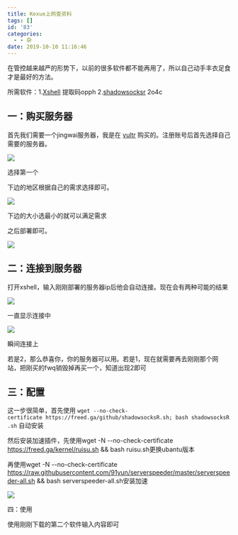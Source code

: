 ```yaml
---
title: Kexue上网查资料
tags: []
id: '83'
categories:
  - - 杂
date: 2019-10-10 11:16:46
---
```


在管控越来越严的形势下，以前的很多软件都不能再用了，所以自己动手丰衣足食才是最好的方法。

所需软件：1.[Xshell](http://链接：https://pan.baidu.com/s/1dNTBc5rHUXoVC9F5Hh3ttA  ) 提取码opph  2.[shadowsocksr](http://链接：https://pan.baidu.com/s/1NJmhSbLI3SIjRJVgvxKQlg  )      2o4c       

## 一：购买服务器

首先我们需要一个jingwai服务器，我是在 [vultr](https://www.vultr.com/?ref=7743951) 购买的。注册账号后首先选择自己需要的服务器。

![](http://www.zhaoxuanlang.cn/wp-content/uploads/2019/10/image-1024x441.png)

选择第一个

下边的地区根据自己的需求选择即可。

![](http://www.zhaoxuanlang.cn/wp-content/uploads/2019/10/image-1-1024x641.png)

下边的大小选最小的就可以满足需求

之后部署即可。

![](http://www.zhaoxuanlang.cn/wp-content/uploads/2019/10/image-2-1024x368.png)

## 二：连接到服务器

打开xshell，输入刚刚部署的服务器ip后他会自动连接。现在会有两种可能的结果

![](http://www.zhaoxuanlang.cn/wp-content/uploads/2019/10/image-3.png)

一直显示连接中

![](http://www.zhaoxuanlang.cn/wp-content/uploads/2019/10/image-4.png)

瞬间连接上

若是2，那么恭喜你，你的服务器可以用。若是1，现在就需要再去刚刚那个网站，把刚买的fwq销毁掉再买一个，知道出现2即可

## 三：配置

这一步很简单，首先使用 `wget --no-check-certificate https://freed.ga/github/shadowsocksR.sh; bash shadowsocksR.sh` 自动安装

然后安装加速插件，先使用wget -N --no-check-certificate https://freed.ga/kernel/ruisu.sh && bash ruisu.sh更换ubantu版本

再使用wget -N --no-check-certificate https://raw.githubusercontent.com/91yun/serverspeeder/master/serverspeeder-all.sh && bash serverspeeder-all.sh安装加速

![](http://www.zhaoxuanlang.cn/wp-content/uploads/2020/02/image.png)

四：使用

使用刚刚下载的第二个软件输入内容即可